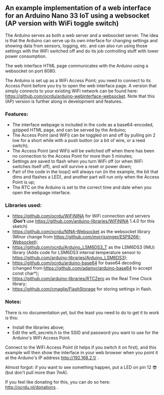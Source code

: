 ## An example implementation of a web interface for an Arduino Nano 33 IoT using a websocket (AP version with WiFi toggle switch)

The Arduino serves as both a web server and a websocket server. The idea is that the Arduino can serve up its own interface for changing settings and showing data from sensors, logging, etc. and can also run using those settings with the WiFi switched off and do its job controlling stuff with lower power consumption.

The web interface HTML page communicates with the Arduino using a websocket on port 8080.

The Arduino is set up as a WiFi Access Point; you need to connect to its Access Point before you try to open the web interface page. A version that simply connects to your existing WiFi network can be found here: https://github.com/ocrdu/arduino-webinterface-websocket. Note that this (AP) version is further along in development and features.

### Features:
- The interface webpage is included in the code as a base64-encoded, gzipped HTML page, and can be served by the Arduino;
- The Access Point (and WiFi) can be toggled on and off by pulling pin 2 low for a short while with a push button (or a bit of wire, or a reed switch);
- The Access Point (and WiFi) will be switched off when there has been no connection to the Access Point for more than 5 minutes;
- Settings are saved to flash when you turn WiFi off (or when WiFi switches itself off), and will survive a reset or power down;
- Part of the code in the loop() will always run (in the example, the bit that dims and flashes a LED), and another part will run only when the Access Point is up;
- The RTC on the Arduino is set to the correct time and date when you open the webpage interface.

### Libraries used:

- https://github.com/ocrdu/WiFiNINA for WiFi connection and servers (**Don't** use https://github.com/arduino-libraries/WiFiNINA 1.4.0 for this sketch)
- https://github.com/ocrdu/NINA-Websocket as the websocket library (Minor change from https://github.com/morrissinger/ESP8266-Websocket);
- https://github.com/ocrdu/Arduino_LSM6DS3_T as the LSM6DS3 (IMU) library (Adds code for LSM6DS3 internal temperature sensor to https://github.com/arduino-libraries/Arduino_LSM6DS3);
- https://github.com/ocrdu/arduino-base64 for base64 decoding (changed from https://github.com/adamvr/arduino-base64 to accept const char*);
- https://github.com/arduino-libraries/RTCZero as the Real Time Clock library;
- https://github.com/cmaglie/FlashStorage for storing settings in flash.

### Notes:

There is no documentation yet, but the least you need to do to get it to work is this:

- Install the libraries above;
- Edit the wifi_secrets.h to the SSID and password you want to use for the Arduino's WiFi Access Point.

Connect to the WiFi Access Point (it helps if you switch it on first), and this example will then show the interface in your web browser when you point it at the Arduino's IP address http://192.168.2.1/ .

Almost forgot: if you want to see something happen, put a LED on pin 12 😎 (but don't pull more than 7mA).

If you feel like donating for this, you can do so here: http://ocrdu.nl/donations .